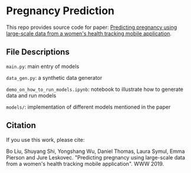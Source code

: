 # Pregnancy Prediction
This repo provides source code for paper: [Predicting pregnancy using large-scale data from a women's health tracking mobile application](https://arxiv.org/abs/1812.02222).

## File Descriptions
`main.py`: main entry of models

`data_gen.py`: a synthetic data generator

`demo_on_how_to_run_models.ipynb`: notebook to illustrate how to generate data and run models

`models/`: implementation of different models mentioned in the paper


## Citation

If you use this work, please cite:

Bo Liu, Shuyang Shi, Yongshang Wu, Daniel Thomas, Laura Symul, Emma Pierson and Jure Leskovec. "Predicting pregnancy using large-scale data from a women's health tracking mobile application". WWW 2019.
